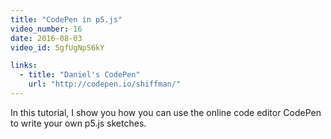 ```yaml
---
title: "CodePen in p5.js"
video_number: 16
date: 2016-08-03
video_id: 5gfUgNpS6kY

links:
  - title: "Daniel's CodePen"
    url: "http://codepen.io/shiffman/"
---
```


In this tutorial, I show you how you can use the online code editor CodePen to write your own p5.js sketches.
